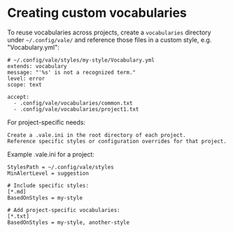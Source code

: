 # Creating custom vocabularies

To reuse vocabularies across projects, create a `vocabularies` directory under
`~/.config/vale/` and reference those files in a custom style, e.g.
"Vocabulary.yml":

```
# ~/.config/vale/styles/my-style/Vocabulary.yml
extends: vocabulary
message: "'%s' is not a recognized term."
level: error
scope: text

accept:
  - .config/vale/vocabularies/common.txt
  - .config/vale/vocabularies/project1.txt
```

For project-specific needs:

    Create a .vale.ini in the root directory of each project.
    Reference specific styles or configuration overrides for that project.

Example .vale.ini for a project:

```
StylesPath = ~/.config/vale/styles
MinAlertLevel = suggestion

# Include specific styles:
[*.md]
BasedOnStyles = my-style

# Add project-specific vocabularies:
[*.txt]
BasedOnStyles = my-style, another-style
```
